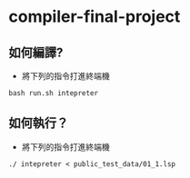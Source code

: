 # compiler-final-project
## 如何編譯?
* 將下列的指令打進終端機
```
bash run.sh intepreter
```
## 如何執行？
* 將下列的指令打進終端機
```
./ intepreter < public_test_data/01_1.lsp
```

